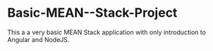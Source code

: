 # Basic-MEAN--Stack-Project
 This a a very basic MEAN Stack application with only introduction to Angular and NodeJS.
